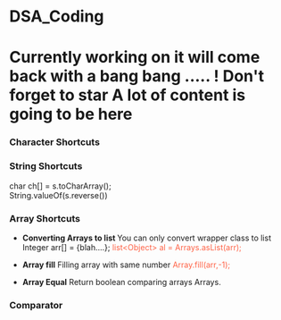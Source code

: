 # DSA_Coding

# Currently working on it will come back with a bang bang ..... ! Don't forget to star  A lot of content is going to be here 
### Character Shortcuts


### String Shortcuts
<!-- s is consider as String -->
char ch[] = s.toCharArray();  
String.valueOf(s.reverse())


### Array Shortcuts
- <strong> Converting Arrays to list </strong>
You can only convert wrapper class to list
Integer arr[] = {blah....};
<lable style="color:Tomato;">list\<Object> al = Arrays.asList(arr);</lable>

- <b>Array fill</b>
Filling array with same number 
<lable style="color:Tomato;">Array.fill(arr,-1);</lable>
- <b>Array Equal</b>
Return boolean comparing arrays
Arrays.

### Comparator 
 <!-- Mainly used in sorting object inside data  -->
